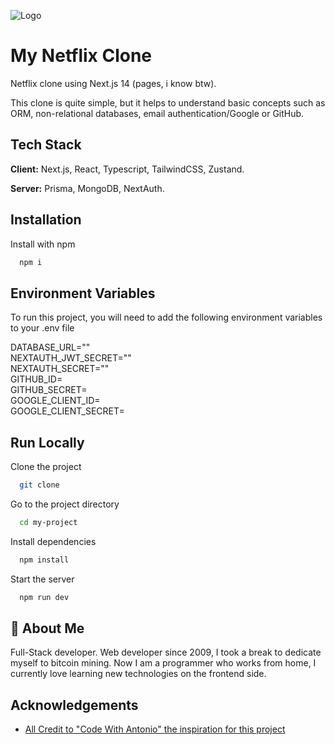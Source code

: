 
![Logo](https://camo.githubusercontent.com/d84729098d0af25b5139226aca5240fe00ecdaa6b938fa0c84a3aa19dd2a64d8/68747470733a2f2f7777772e656469676974616c6167656e63792e636f6d2e61752f77702d636f6e74656e742f75706c6f6164732f6e6574666c69782d6c6f676f2d706e672d6c617267652e706e67)


# My Netflix Clone

Netflix clone using Next.js 14 (pages, i know btw).

This clone is quite simple, but it helps to understand basic concepts such as ORM, non-relational databases, email authentication/Google or GitHub.



## Tech Stack

**Client:** Next.js, React, Typescript, TailwindCSS, Zustand.

**Server:** Prisma, MongoDB, NextAuth.


## Installation

Install with npm

```bash
  npm i
```
    
## Environment Variables

To run this project, you will need to add the following environment variables to your .env file

DATABASE_URL=""  
NEXTAUTH_JWT_SECRET=""  
NEXTAUTH_SECRET=""  
GITHUB_ID=  
GITHUB_SECRET=  
GOOGLE_CLIENT_ID=  
GOOGLE_CLIENT_SECRET=
## Run Locally

Clone the project

```bash
  git clone 
```

Go to the project directory

```bash
  cd my-project
```

Install dependencies

```bash
  npm install
```

Start the server

```bash
  npm run dev
```


## 🚀 About Me
Full-Stack developer. Web developer since 2009, I took a break to dedicate myself to bitcoin mining. Now I am a programmer who works from home, I currently love learning new technologies on the frontend side.

## Acknowledgements

 - [All Credit to "Code With Antonio" the inspiration for this project](https://github.com/AntonioErdeljac)


